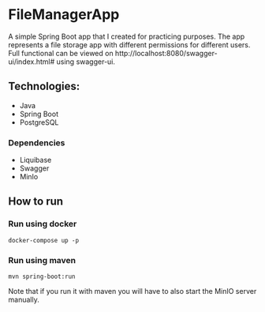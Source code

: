 # FileManagerApp

A simple Spring Boot app that I created for practicing purposes. 
The app represents a file storage app with different permissions for different users.
Full functional can be viewed on http://localhost:8080/swagger-ui/index.html# using swagger-ui.

## Technologies:
- Java
- Spring Boot
- PostgreSQL

### Dependencies
- Liquibase
- Swagger
- MinIo

## How to run

### Run using docker
```
docker-compose up -p
```

### Run using maven
```
mvn spring-boot:run
```
Note that if you run it with maven you will have to also start the MinIO server manually.
